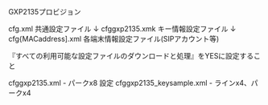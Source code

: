 GXP2135プロビジョン

cfg.xml 共通設定ファイル
↓
cfggxp2135.xmk キー情報設定ファイル
↓
cfg{MACaddress].xml 各端末情報設定ファイル(SIPアカウント等)

『すべての利用可能な設定ファイルのダウンロードと処理』をYESに設定すること

 cfggxp2135.xml - パークx8 設定
 cfggxp2135_keysample.xml - ラインx4、パークx4
